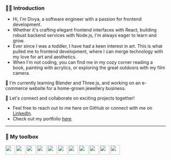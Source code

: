 ### 🙋‍♀️ Introduction

- Hi, I'm Divya, a software engineer with a passion for frontend development.
- Whether it's crafting elegant frontend interfaces with React, building robust backend services with Node.js, I'm always eager to learn and grow.
- Ever since I was a toddler, I have had a keen interest in art. This is what pulled me to frontend development, where I can merge technology with my love for art and aesthetics.
- When I'm not coding, you can find me in my cozy corner reading a book, painting with acrylics, or exploring the great outdoors with my film camera.

🌱 I'm currently learning Blender and Three.js, and working on an e-commerce website for a home-grown jewellery business.

🌟 Let's connect and collaborate on exciting projects together! 
- Feel free to reach out to me here on GitHub or connect with me on [LinkedIn](www.linkedin.com/in/div-kulkarni).
- Check out my portfolio [here](https://divya-kulkarni.netlify.app/)

---
### 🧰 My toolbox

<img src="https://cdn.jsdelivr.net/gh/devicons/devicon@latest/icons/react/react-original.svg" height="30px" align="left" padding="10px"/>
<img src="https://cdn.jsdelivr.net/gh/devicons/devicon@latest/icons/typescript/typescript-original.svg" height="30px" align="left" padding="10px"/>
<img src="https://cdn.jsdelivr.net/gh/devicons/devicon@latest/icons/javascript/javascript-original.svg" height="30px" align="left" padding="10px"/>
<img src="https://cdn.jsdelivr.net/gh/devicons/devicon@latest/icons/html5/html5-original.svg" height="30px" align="left" padding="10px"/>
<img src="https://cdn.jsdelivr.net/gh/devicons/devicon@latest/icons/css3/css3-original.svg" height="30px" align="left" padding="10px"/>
<img src="https://cdn.jsdelivr.net/gh/devicons/devicon@latest/icons/mongodb/mongodb-plain-wordmark.svg" height="30px" align="left" padding="10px"/>
<img src="https://cdn.jsdelivr.net/gh/devicons/devicon@latest/icons/git/git-original.svg" height="30px" align="left" padding="10px"/>
<img src="https://cdn.jsdelivr.net/gh/devicons/devicon@latest/icons/jest/jest-plain.svg" height="30px" align="left" padding="10px"/>
<img src="https://cdn.jsdelivr.net/gh/devicons/devicon@latest/icons/nodejs/nodejs-original.svg" height="30px" align="left" padding="10px"/>
<img src="https://cdn.jsdelivr.net/gh/devicons/devicon@latest/icons/reactbootstrap/reactbootstrap-original.svg" height="30px" align="left" padding="10px"/>
<img src="https://cdn.jsdelivr.net/gh/devicons/devicon@latest/icons/express/express-original.svg" height="30px" align="left" padding="10px" color="white"/>
<br />


